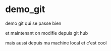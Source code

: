 # demo_git
demo git qui se passe bien

et maintenant on modifie depuis git hub

mais aussi depuis ma machine local et c'est cool

